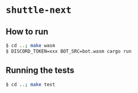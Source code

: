 # `shuttle-next`

## How to run

```bash
$ cd ..; make wasm
$ DISCORD_TOKEN=xxx BOT_SRC=bot.wasm cargo run
```

## Running the tests
```bash
$ cd ..; make test
```
